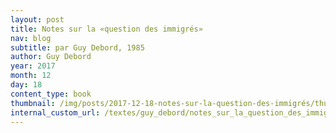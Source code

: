 ```yaml
---
layout: post
title: Notes sur la «question des immigrés»
nav: blog
subtitle: par Guy Debord, 1985
author: Guy Debord
year: 2017
month: 12
day: 18
content_type: book
thumbnail: /img/posts/2017-12-18-notes-sur-la-question-des-immigrés/thumbnail.jpg
internal_custom_url: /textes/guy_debord/notes_sur_la_question_des_immigrés/
---
```

